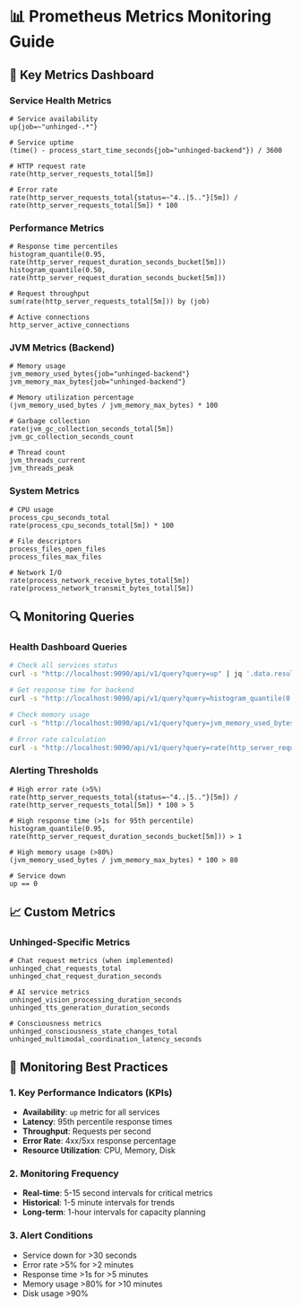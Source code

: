 # 📊 Prometheus Metrics Monitoring Guide

## 🎯 Key Metrics Dashboard

### **Service Health Metrics**
```promql
# Service availability
up{job=~"unhinged-.*"}

# Service uptime
(time() - process_start_time_seconds{job="unhinged-backend"}) / 3600

# HTTP request rate
rate(http_server_requests_total[5m])

# Error rate
rate(http_server_requests_total{status=~"4..|5.."}[5m]) / rate(http_server_requests_total[5m]) * 100
```

### **Performance Metrics**
```promql
# Response time percentiles
histogram_quantile(0.95, rate(http_server_request_duration_seconds_bucket[5m]))
histogram_quantile(0.50, rate(http_server_request_duration_seconds_bucket[5m]))

# Request throughput
sum(rate(http_server_requests_total[5m])) by (job)

# Active connections
http_server_active_connections
```

### **JVM Metrics (Backend)**
```promql
# Memory usage
jvm_memory_used_bytes{job="unhinged-backend"}
jvm_memory_max_bytes{job="unhinged-backend"}

# Memory utilization percentage
(jvm_memory_used_bytes / jvm_memory_max_bytes) * 100

# Garbage collection
rate(jvm_gc_collection_seconds_total[5m])
jvm_gc_collection_seconds_count

# Thread count
jvm_threads_current
jvm_threads_peak
```

### **System Metrics**
```promql
# CPU usage
process_cpu_seconds_total
rate(process_cpu_seconds_total[5m]) * 100

# File descriptors
process_files_open_files
process_files_max_files

# Network I/O
rate(process_network_receive_bytes_total[5m])
rate(process_network_transmit_bytes_total[5m])
```

## 🔍 Monitoring Queries

### **Health Dashboard Queries**
```bash
# Check all services status
curl -s "http://localhost:9090/api/v1/query?query=up" | jq '.data.result[] | {job: .metric.job, status: .value[1]}'

# Get response time for backend
curl -s "http://localhost:9090/api/v1/query?query=histogram_quantile(0.95, rate(http_server_request_duration_seconds_bucket{job=\"unhinged-backend\"}[5m]))"

# Check memory usage
curl -s "http://localhost:9090/api/v1/query?query=jvm_memory_used_bytes{job=\"unhinged-backend\",area=\"heap\"}"

# Error rate calculation
curl -s "http://localhost:9090/api/v1/query?query=rate(http_server_requests_total{status=~\"4..|5..\"}[5m]) / rate(http_server_requests_total[5m]) * 100"
```

### **Alerting Thresholds**
```promql
# High error rate (>5%)
rate(http_server_requests_total{status=~"4..|5.."}[5m]) / rate(http_server_requests_total[5m]) * 100 > 5

# High response time (>1s for 95th percentile)
histogram_quantile(0.95, rate(http_server_request_duration_seconds_bucket[5m])) > 1

# High memory usage (>80%)
(jvm_memory_used_bytes / jvm_memory_max_bytes) * 100 > 80

# Service down
up == 0
```

## 📈 Custom Metrics

### **Unhinged-Specific Metrics**
```promql
# Chat request metrics (when implemented)
unhinged_chat_requests_total
unhinged_chat_request_duration_seconds

# AI service metrics
unhinged_vision_processing_duration_seconds
unhinged_tts_generation_duration_seconds

# Consciousness metrics
unhinged_consciousness_state_changes_total
unhinged_multimodal_coordination_latency_seconds
```

## 🎯 Monitoring Best Practices

### **1. Key Performance Indicators (KPIs)**
- **Availability**: `up` metric for all services
- **Latency**: 95th percentile response times
- **Throughput**: Requests per second
- **Error Rate**: 4xx/5xx response percentage
- **Resource Utilization**: CPU, Memory, Disk

### **2. Monitoring Frequency**
- **Real-time**: 5-15 second intervals for critical metrics
- **Historical**: 1-5 minute intervals for trends
- **Long-term**: 1-hour intervals for capacity planning

### **3. Alert Conditions**
- Service down for >30 seconds
- Error rate >5% for >2 minutes
- Response time >1s for >5 minutes
- Memory usage >80% for >10 minutes
- Disk usage >90%

